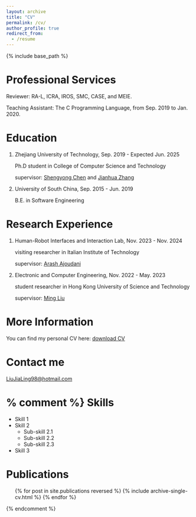 ```yaml
---
layout: archive
title: "CV"
permalink: /cv/
author_profile: true
redirect_from:
  - /resume
---
```


{% include base_path %}

Professional Services
======
Reviewer: RA-L, ICRA, IROS, SMC, CASE, and MEIE.

Teaching Assistant: The C Programming Language, from Sep. 2019 to Jan. 2020.

Education
======
1. Zhejiang University of Technology, Sep. 2019 - Expected Jun. 2025

   Ph.D student in College of Computer Science and Technology

   supervisor: [Shengyong Chen](https://scholar.google.com.hk/citations?user=6nSU254AAAAJ&hl=zh-CN) and [Jianhua Zhang](https://scholar.google.com.hk/citations?hl=zh-CN&user=JWVYDzAAAAAJ)
3. University of South China, Sep. 2015 - Jun. 2019

   B.E. in Software Engineering

Research Experience
======
1. Human-Robot Interfaces and Interaction Lab, Nov. 2023 - Nov. 2024

   visiting researcher in Italian Institute of Technology

   supervisor: [Arash Ajoudani](https://scholar.google.com/citations?user=1hKOgRoAAAAJ&hl=en)
3. Electronic and Computer Engineering, Nov. 2022 - May. 2023

   student researcher in Hong Kong University of Science and Technology

   supervisor: [Ming Liu](https://scholar.google.com/citations?hl=en&user=CdV5LfQAAAAJ)

More Information
======
You can find my personal CV here: [download CV](/files/resume.pdf)

Contact me
======
LiuJiaLing98@hotmail.com

 % comment %}
Skills
======
* Skill 1
* Skill 2
  * Sub-skill 2.1
  * Sub-skill 2.2
  * Sub-skill 2.3
* Skill 3
  

Publications
======
  <ul>{% for post in site.publications reversed %}
    {% include archive-single-cv.html %}
  {% endfor %}</ul>
{% endcomment %}

